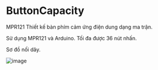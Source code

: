 # ButtonCapacity
MPR121
Thiết kế bàn phím cảm ứng điện dung dạng ma trận. 

Sử dụng MPR121 và Arduino. Tối đa được 36 nút nhấn.

Sơ đồ nối dây.

![image](https://user-images.githubusercontent.com/84198261/123367245-cff11180-d5a3-11eb-8fe9-4ba5faf250a7.png)

